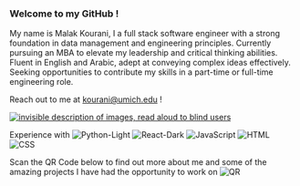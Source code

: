 ### Welcome to my GitHub !

My name is Malak Kourani, I a full stack software engineer with a strong foundation in data management and engineering principles. Currently pursuing an MBA to elevate my leadership and critical thinking abilities. Fluent in English and Arabic, adept at conveying complex ideas effectively. Seeking opportunities to contribute my skills in a part-time or full-time engineering role.

Reach out to me at kourani@umich.edu !

[![invisible description of images, read aloud to blind users
](https://encrypted-tbn0.gstatic.com/images?q=tbn:ANd9GcT8tOrs3vTGPNgx_tpb8daohHzWBCLvV7rB2i1gzWM&usqp=CAE&s
)
](https://www.linkedin.com/in/malakkourani/)

Experience with 
![Python-Light](https://github.com/Kourani/kourani/assets/111401250/530e8972-2a41-4227-ac68-026fd300794c)
![React-Dark](https://github.com/Kourani/kourani/assets/111401250/b25a0c9f-f53b-4de7-b6a2-6f19bc97eaec)
![JavaScript](https://github.com/Kourani/kourani/assets/111401250/c268abb0-491a-4372-9ad0-e2d40244900c)
![HTML](https://github.com/Kourani/kourani/assets/111401250/a07e9d85-390b-4cd4-a83e-2d0c8ba2f846)
![CSS](https://github.com/Kourani/kourani/assets/111401250/70eb4027-3dd2-4ddc-ae14-8ac47299202d)


Scan the QR Code below to find out more about me and some of the amazing projects I have had the opportunity to work on 
![QR](https://github.com/Kourani/kourani/assets/111401250/bfea275d-b96d-4741-a46d-91a22f8d585e)

<!--
**Kourani/kourani** is a ✨ _special_ ✨ repository because its `README.md` (this file) appears on your GitHub profile.

Here are some ideas to get you started:

- 🔭 I’m currently working on ...
- 🌱 I’m currently learning ...
- 👯 I’m looking to collaborate on ...
- 🤔 I’m looking for help with ...
- 💬 Ask me about ...
- 📫 How to reach me: ...
- 😄 Pronouns: ...
- ⚡ Fun fact: ...
-->
